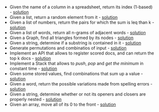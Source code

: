 - Given the name of a column in a spreadsheet, return its index (1-based) - [solution](spreadsheet_col_index.md)
- Given a list, return a random element from it - [solution](random_from_list.md)
- Given a list of numbers, return the pairs for which the sum is leq than k - [solution](sum_less_than_k.md)
- Given a list of words, return all n-grams of adjacent words - [solution](n-grams.md)
- Given a Graph, find all triangles formed by its nodes - [solution](triangles_in_graph.md)
- Given a string, determine if a substring is contained in it - [solution](sub_string_finder.md)
- Generate permutations and combinatios of input - [solution](permutations_and_combinations.md)
- Implement an API that allows to register scored docs, and can return the top k docs - [solution](top_docs.md)
- Implement a Stack that allows to *push*, *pop* and *get the minimum* in constant time - [solution](minimal_stack.md)
- Given some stored values, find combinations that sum up a value - [solution](nums_that_sum_up.md)
- Given a word, return the possible variations made from spelling errors - [solution](neighbor_words.md)
- Given a string, determine whether or not its openers and closers are properly nested - [solution](openers_closers.md)
- Given an array, move all of its 0 to the front - [solution](move_zeros.md)
